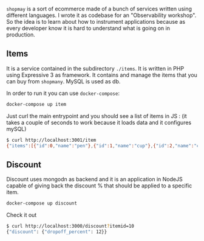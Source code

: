 `shopmay` is a sort of ecommerce made of a bunch of services written using
different languages. I wrote it as codebase for an "Observability workshop". So
the idea is to learn about how to instrument applications because as every
developer know it is hard to understand what is going on in production.

## Items
It is a service contained in the subdirectory `./items`. It is written in PHP
using Expressive 3 as framework.
It contains and manage the items that you can buy from `shopmany`. MySQL is used
as db.

In order to run it you can use `docker-compose`:

```bash
docker-compose up item
```

Just curl the main entrypoint and you should see a list of items in JS : (it takes a couple of seconds to work because
it loads data and it configures mySQL)

```bash
$ curl http://localhost:3001/item
{"items":[{"id":0,"name":"pen"},{"id":1,"name":"cup"},{"id":2,"name":"coffe"},{"id":3,"name":"table"}]}
```

## Discount
Discount uses mongodn as backend and it is an application in NodeJS capable of
giving back the discount % that should be applied to a specific item.

```bash
docker-compose up discount
```

Check it out

```bash
$ curl http://localhost:3000/discount?itemid=10
{"discount": {"dropoff_percent": 12}}
```
